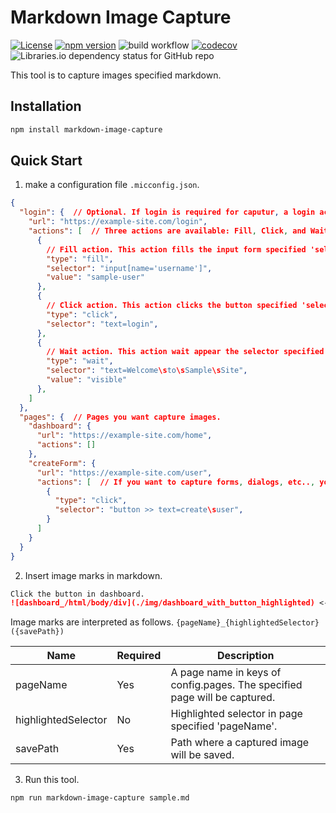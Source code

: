 # Markdown Image Capture

[![License](https://img.shields.io/badge/License-Apache_2.0-blue.svg)](https://opensource.org/licenses/Apache-2.0)
[![npm version](https://badge.fury.io/js/markdown-image-capture.svg)](https://badge.fury.io/js/markdown-image-capture)
![build workflow](https://github.com/RyoheiTaima/markdown-image-capture/actions/workflows/build.yml/badge.svg)
[![codecov](https://codecov.io/gh/RyoheiTaima/markdown-image-capture/branch/master/graph/badge.svg?token=8F55ID109P)](https://codecov.io/gh/RyoheiTaima/markdown-image-capture)
![Libraries.io dependency status for GitHub repo](https://img.shields.io/librariesio/github/RyoheiTaima/markdown-image-capture)

This tool is to capture images specified markdown.

## Installation

```sh
npm install markdown-image-capture
```

## Quick Start

1. make a configuration file `.micconfig.json`.

  ```json
  {
    "login": {  // Optional. If login is required for caputur, a login action should be set.
      "url": "https://example-site.com/login",
      "actions": [  // Three actions are available: Fill, Click, and Wait.
        {
          // Fill action. This action fills the input form specified 'selector' with 'value'.
          "type": "fill",
          "selector": "input[name='username']",
          "value": "sample-user"
        },
        {
          // Click action. This action clicks the button specified 'selector'.
          "type": "click",
          "selector": "text=login",
        },
        {
          // Wait action. This action wait appear the selector specified 'selector'. If 'value' is 'hidden', wait disappear the selector.
          "type": "wait",
          "selector": "text=Welcome\sto\sSample\sSite",
          "value": "visible"
        },
      ]
    },
    "pages": {  // Pages you want capture images.
      "dashboard": {
        "url": "https://example-site.com/home",
        "actions": []
      },
      "createForm": {
        "url": "https://example-site.com/user",
        "actions": [  // If you want to capture forms, dialogs, etc.., you can specified actions like 'login'.
          {
            "type": "click",
            "selector": "button >> text=create\suser",
          }
        ]
      }
    }
  }
  ```
2. Insert image marks in markdown.

  ```markdown:sample.md
  Click the button in dashboard.
  ![dashboard_/html/body/div](./img/dashboard_with_button_highlighted) <-- Insert this.
  ```

  Image marks are interpreted as follows.
  `{pageName}_{highlightedSelector}({savePath})`

  | Name | Required | Description |
  | --- | --- | --- |
  | pageName | Yes | A page name in keys of config.pages. The specified page will be captured. |
  | highlightedSelector | No | Highlighted selector in page specified 'pageName'. |
  | savePath | Yes | Path where a captured image will be saved. |
3. Run this tool.

  ```sh
  npm run markdown-image-capture sample.md
  ```
